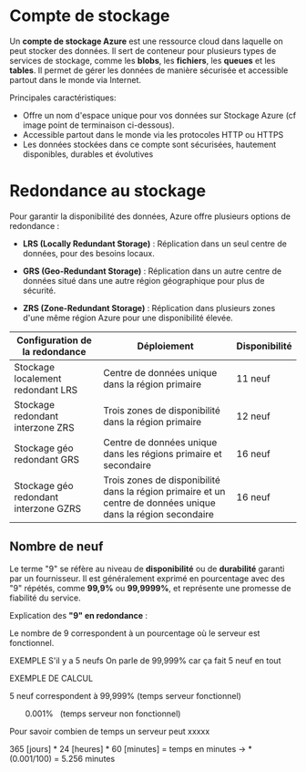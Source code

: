 # Compte de stockage
Un **compte de stockage Azure** est une ressource cloud dans laquelle on peut stocker des données. Il sert de conteneur pour plusieurs types de services de stockage, comme les **blobs**, les **fichiers**, les **queues** et les **tables**. Il permet de gérer les données de manière sécurisée et accessible partout dans le monde via Internet.

Principales caractéristiques:

- Offre un nom d'espace unique pour vos données sur Stockage Azure (cf image point de terminaison ci-dessous).
- Accessible partout dans le monde via les protocoles HTTP ou HTTPS
- Les données stockées dans ce compte sont sécurisées, hautement disponibles, durables et évolutives


# Redondance au stockage
Pour garantir la disponibilité des données, Azure offre plusieurs options de redondance :

- **LRS (Locally Redundant Storage)** : Réplication dans un seul centre de données, pour des besoins locaux.
    
- **GRS (Geo-Redundant Storage)** : Réplication dans un autre centre de données situé dans une autre région géographique pour plus de sécurité.
    
- **ZRS (Zone-Redundant Storage)** : Réplication dans plusieurs zones d'une même région Azure pour une disponibilité élevée.


| Configuration de la redondance        | Déploiement                                                                                                   | Disponibilité |
| ------------------------------------- | ------------------------------------------------------------------------------------------------------------- | ------------- |
| Stockage localement redondant LRS     | Centre de données unique dans la région primaire                                                              | 11 neuf       |
| Stockage redondant interzone ZRS      | Trois zones de disponibilité dans la région primaire                                                          | 12 neuf       |
| Stockage géo redondant GRS            | Centre de données unique dans les régions primaire et secondaire                                              | 16 neuf       |
| Stockage géo redondant interzone GZRS | Trois zones de disponibilité dans la région primaire et un centre de données unique dans la région secondaire | 16 neuf       |
## Nombre de neuf
Le terme "9" se réfère au niveau de **disponibilité** ou de **durabilité** garanti par un fournisseur. Il est généralement exprimé en pourcentage avec des "9" répétés, comme **99,9%** ou **99,9999%**, et représente une promesse de fiabilité du service.

Explication des **"9" en redondance** :

Le nombre de 9 correspondent à un pourcentage où le serveur est fonctionnel.

EXEMPLE 
S'il y a 5 neufs
On parle de 99,999% car ça fait 5 neuf en tout

EXEMPLE DE CALCUL

5 neuf correspondent à 99,999% (temps serveur fonctionnel)

       0.001%   (temps serveur non fonctionnel)

Pour savoir combien de temps un serveur peut xxxxx

365 [jours] * 24 [heures] * 60 [minutes] = temps en minutes -> * (0.001/100) = 5.256 minutes